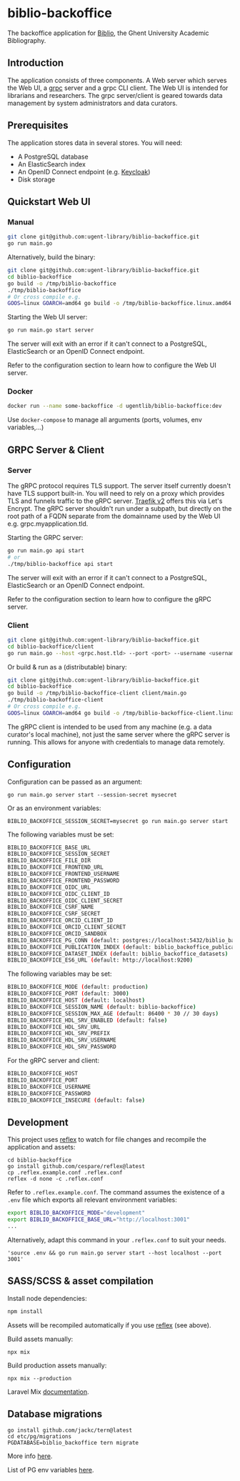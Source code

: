 # biblio-backoffice

The backoffice application for [Biblio](https://biblio.ugent.be), the Ghent University
Academic Bibliography.

## Introduction

The application consists of three components. A Web server which serves the Web UI, a
[grpc](https://grpc.io/) server and a grpc CLI client. The Web UI is intended for
librarians and researchers. The grpc server/client is geared towards data management
by system administrators and data curators.

## Prerequisites

The application stores data in several stores. You will need:

* A PostgreSQL database
* An ElasticSearch index
* An OpenID Connect endpoint (e.g. [Keycloak](https://www.keycloak.org/))
* Disk storage

## Quickstart Web UI

### Manual

```bash
git clone git@github.com:ugent-library/biblio-backoffice.git
go run main.go
```

Alternatively, build the binary:

```bash
git clone git@github.com:ugent-library/biblio-backoffice.git
cd biblio-backoffice
go build -o /tmp/biblio-backoffice
./tmp/biblio-backoffice
# Or cross compile e.g.
GOOS=linux GOARCH=amd64 go build -o /tmp/biblio-backoffice.linux.amd64
```

Starting the Web UI server:

```bash
go run main.go start server
```

The server will exit with an error if it can't connect to a PostgreSQL,
ElasticSearch or an OpenID Connect endpoint.

Refer to the configuration section to learn how to configure the Web UI
server.

### Docker

```bash
docker run --name some-backoffice -d ugentlib/biblio-backoffice:dev
```

Use `docker-compose` to manage all arguments (ports, volumes, env variables,...)

## GRPC Server & Client

### Server

The gRPC protocol requires TLS support. The server itself currently doesn't
have TLS support built-in. You will need to rely on a proxy which provides
TLS and funnels traffic to the gRPC server. [Traefik v2](https://doc.traefik.io/traefik/user-guides/grpc/)
offers this via Let's Encrypt. The gRPC server shouldn't run under a subpath,
but directly on the root path of a FQDN separate from the domainname used by the
Web UI e.g. grpc.myapplication.tld.

Starting the GRPC server:

```bash
go run main.go api start
# or
./tmp/biblio-backoffice api start
```

The server will exit with an error if it can't connect to a PostgreSQL,
ElasticSearch or an OpenID Connect endpoint.

Refer to the configuration section to learn how to configure the gRPC server.

### Client

```bash
git clone git@github.com:ugent-library/biblio-backoffice.git
cd biblio-backoffice/client
go run main.go --host <grpc.host.tld> --port <port> --username <username> --password <password>
```

Or build & run as a (distributable) binary:

```bash
git clone git@github.com:ugent-library/biblio-backoffice.git
cd biblio-backoffice
go build -o /tmp/biblio-backoffice-client client/main.go
./tmp/biblio-backoffice-client
# Or cross compile e.g.
GOOS=linux GOARCH=amd64 go build -o /tmp/biblio-backoffice-client.linux.amd64 client/main.go
```

The gRPC client is intended to be used from any machine (e.g. a data
curator's local machine), not just the same server where the gRPC server is
running. This allows for anyone with credentials to manage data remotely.


## Configuration

Configuration can be passed as an argument:

```
go run main.go server start --session-secret mysecret
```

Or as an environment variables:

```
BIBLIO_BACKOFFICE_SESSION_SECRET=mysecret go run main.go server start
```

The following variables must be set:

```bash
BIBLIO_BACKOFFICE_BASE_URL
BIBLIO_BACKOFFICE_SESSION_SECRET
BIBLIO_BACKOFFICE_FILE_DIR
BIBLIO_BACKOFFICE_FRONTEND_URL
BIBLIO_BACKOFFICE_FRONTEND_USERNAME
BIBLIO_BACKOFFICE_FRONTEND_PASSWORD
BIBLIO_BACKOFFICE_OIDC_URL
BIBLIO_BACKOFFICE_OIDC_CLIENT_ID
BIBLIO_BACKOFFICE_OIDC_CLIENT_SECRET
BIBLIO_BACKOFFICE_CSRF_NAME
BIBLIO_BACKOFFICE_CSRF_SECRET
BIBLIO_BACKOFFICE_ORCID_CLIENT_ID
BIBLIO_BACKOFFICE_ORCID_CLIENT_SECRET
BIBLIO_BACKOFFICE_ORCID_SANDBOX
BIBLIO_BACKOFFICE_PG_CONN (default: postgres://localhost:5432/biblio_backoffice?sslmode=disable)
BIBLIO_BACKOFFICE_PUBLICATION_INDEX (default: biblio_backoffice_publications)
BIBLIO_BACKOFFICE_DATASET_INDEX (default: biblio_backoffice_datasets)
BIBLIO_BACKOFFICE_ES6_URL (default: http://localhost:9200)
```

The following variables may be set:

```bash
BIBLIO_BACKOFFICE_MODE (default: production)
BIBLIO_BACKOFFICE_PORT (default: 3000)
BIBLIO_BACKOFFICE_HOST (default: localhost)
BIBLIO_BACKOFFICE_SESSION_NAME (default: biblio-backoffice)
BIBLIO_BACKOFFICE_SESSION_MAX_AGE (default: 86400 * 30 // 30 days)
BIBLIO_BACKOFFICE_HDL_SRV_ENABLED (default: false)
BIBLIO_BACKOFFICE_HDL_SRV_URL
BIBLIO_BACKOFFICE_HDL_SRV_PREFIX
BIBLIO_BACKOFFICE_HDL_SRV_USERNAME
BIBLIO_BACKOFFICE_HDL_SRV_PASSWORD
```

For the gRPC server and client:

```bash
BIBLIO_BACKOFFICE_HOST
BIBLIO_BACKOFFICE_PORT
BIBLIO_BACKOFFICE_USERNAME
BIBLIO_BACKOFFICE_PASSWORD
BIBLIO_BACKOFFICE_INSECURE (default: false)
```

## Development

This project uses [reflex](https://github.com/cespare/reflex) to watch for file
changes and recompile the application and assets:

```
cd biblio-backoffice
go install github.com/cespare/reflex@latest
cp .reflex.example.conf .reflex.conf
reflex -d none -c .reflex.conf
```

Refer to `.reflex.example.conf`. The command assumes the existence of a `.env` file
which exports all relevant environment variables:

```bash
export BIBLIO_BACKOFFICE_MODE="development"
export BIBLIO_BACKOFFICE_BASE_URL="http://localhost:3001"
...
```

Alternatively, adapt this command in your `.reflex.conf` to suit your needs.
```
'source .env && go run main.go server start --host localhost --port 3001'
```

## SASS/SCSS & asset compilation

Install node dependencies:

```bash
npm install
```

Assets will be recompiled automatically if you use [reflex](https://github.com/cespare/reflex) (see above).

Build assets manually:

```
npx mix
```

Build production assets manually:

```
npx mix --production
```

Laravel Mix [documentation](https://laravel.com/docs/8.x).

## Database migrations

```
go install github.com/jackc/tern@latest
cd etc/pg/migrations
PGDATABASE=biblio_backoffice tern migrate
```

More info [here](https://github.com/jackc/tern).

List of PG env variables [here](https://www.postgresql.org/docs/current/libpq-envars.html).
